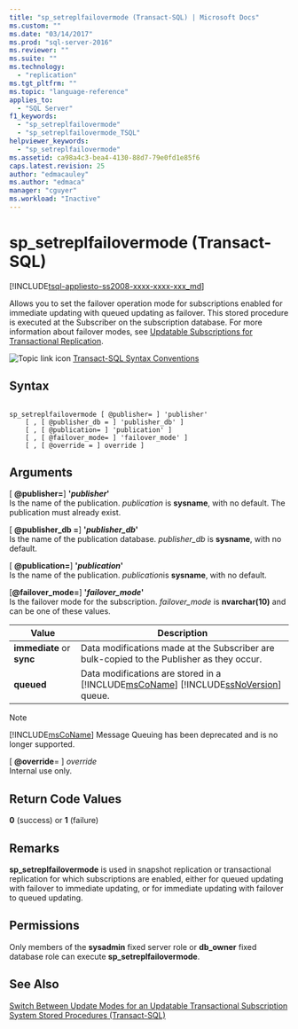 ```yaml
---
title: "sp_setreplfailovermode (Transact-SQL) | Microsoft Docs"
ms.custom: ""
ms.date: "03/14/2017"
ms.prod: "sql-server-2016"
ms.reviewer: ""
ms.suite: ""
ms.technology: 
  - "replication"
ms.tgt_pltfrm: ""
ms.topic: "language-reference"
applies_to: 
  - "SQL Server"
f1_keywords: 
  - "sp_setreplfailovermode"
  - "sp_setreplfailovermode_TSQL"
helpviewer_keywords: 
  - "sp_setreplfailovermode"
ms.assetid: ca98a4c3-bea4-4130-88d7-79e0fd1e85f6
caps.latest.revision: 25
author: "edmacauley"
ms.author: "edmaca"
manager: "cguyer"
ms.workload: "Inactive"
---
```

# sp_setreplfailovermode (Transact-SQL)
[!INCLUDE[tsql-appliesto-ss2008-xxxx-xxxx-xxx_md](../../includes/tsql-appliesto-ss2008-xxxx-xxxx-xxx-md.md)]

  Allows you to set the failover operation mode for subscriptions enabled for immediate updating with queued updating as failover. This stored procedure is executed at the Subscriber on the subscription database. For more information about failover modes, see [Updatable Subscriptions for Transactional Replication](../../relational-databases/replication/transactional/updatable-subscriptions-for-transactional-replication.md).  
  
 ![Topic link icon](../../database-engine/configure-windows/media/topic-link.gif "Topic link icon") [Transact-SQL Syntax Conventions](../../t-sql/language-elements/transact-sql-syntax-conventions-transact-sql.md)  
  
## Syntax  
  
```  
  
sp_setreplfailovermode [ @publisher= ] 'publisher'  
    [ , [ @publisher_db = ] 'publisher_db' ]  
    [ , [ @publication= ] 'publication' ]  
    [ , [ @failover_mode= ] 'failover_mode' ]  
    [ , [ @override = ] override ]  
```  
  
## Arguments  
 [ **@publisher=**] **'***publisher***'**  
 Is the name of the publication. *publication* is **sysname**, with no default. The publication must already exist.  
  
 [ **@publisher_db =**] **'***publisher_db***'**  
 Is the name of the publication database. *publisher_db* is **sysname**, with no default.  
  
 [ **@publication=**] **'***publication***'**  
 Is the name of the publication. *publication*is **sysname**, with no default.  
  
 [**@failover_mode=**] **'***failover_mode***'**  
 Is the failover mode for the subscription. *failover_mode* is **nvarchar(10)** and can be one of these values.  
  
|Value|Description|  
|-----------|-----------------|  
|**immediate** or **sync**|Data modifications made at the Subscriber are bulk-copied to the Publisher as they occur.|  
|**queued**|Data modifications are stored in a [!INCLUDE[msCoName](../../includes/msconame-md.md)] [!INCLUDE[ssNoVersion](../../includes/ssnoversion-md.md)] queue.|  
  
> [!NOTE]  
>  [!INCLUDE[msCoName](../../includes/msconame-md.md)] Message Queuing has been deprecated and is no longer supported.  
  
 [ **@override**= ] *override*  
 Internal use only.  
  
## Return Code Values  
 **0** (success) or **1** (failure)  
  
## Remarks  
 **sp_setreplfailovermode** is used in snapshot replication or transactional replication for which subscriptions are enabled, either for queued updating with failover to immediate updating, or for immediate updating with failover to queued updating.  
  
## Permissions  
 Only members of the **sysadmin** fixed server role or **db_owner** fixed database role can execute **sp_setreplfailovermode**.  
  
## See Also  
 [Switch Between Update Modes for an Updatable Transactional Subscription](../../relational-databases/replication/administration/switch-between-update-modes-for-an-updatable-transactional-subscription.md)   
 [System Stored Procedures &#40;Transact-SQL&#41;](../../relational-databases/system-stored-procedures/system-stored-procedures-transact-sql.md)  
  
  
